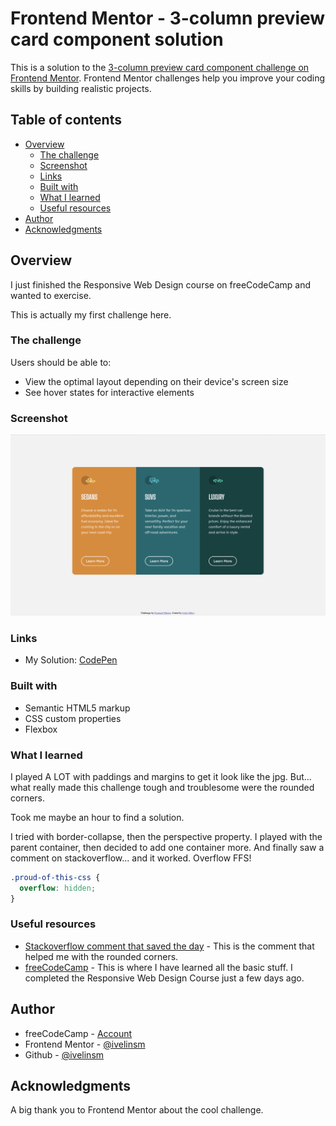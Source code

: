 # Frontend Mentor - 3-column preview card component solution

This is a solution to the [3-column preview card component challenge on Frontend Mentor](https://www.frontendmentor.io/challenges/3column-preview-card-component-pH92eAR2-). Frontend Mentor challenges help you improve your coding skills by building realistic projects. 

## Table of contents

- [Overview](#overview)
  - [The challenge](#the-challenge)
  - [Screenshot](#screenshot)
  - [Links](#links)
  - [Built with](#built-with)
  - [What I learned](#what-i-learned)
  - [Useful resources](#useful-resources)
- [Author](#author)
- [Acknowledgments](#acknowledgments)

## Overview

I just finished the Responsive Web Design course on freeCodeCamp and wanted to exercise.

This is actually my first challenge here.

### The challenge

Users should be able to:

- View the optimal layout depending on their device's screen size
- See hover states for interactive elements

### Screenshot

![](/images/screenshot.jpg)

### Links

- My Solution: [CodePen](https://codepen.io/ivelinsm/pen/WNOXVPB)

### Built with

- Semantic HTML5 markup
- CSS custom properties
- Flexbox

### What I learned

I played A LOT with paddings and margins to get it look like the jpg. 
But... what really made this challenge tough and troublesome were the rounded corners.

Took me maybe an hour to find a solution. 

I tried with border-collapse, then the perspective property. I played with the parent container, then decided to add one container more. And finally saw a comment on stackoverflow... and it worked. Overflow FFS!

```css
.proud-of-this-css {
  overflow: hidden;
}
```

### Useful resources

- [Stackoverflow comment that saved the day](hhttps://stackoverflow.com/questions/10995294/border-radius-not-working#comment87137853_44334424) - This is the comment that helped me with the rounded corners.
- [freeCodeCamp](https://www.freecodecamp.org) - This is where I have learned all the basic stuff. I completed the Responsive Web Design Course just a few days ago.

## Author

- freeCodeCamp - [Account](https://www.freecodecamp.org/fcc927d30f9)
- Frontend Mentor - [@ivelinsm](https://www.frontendmentor.io/profile/ivelinsm)
- Github - [@ivelinsm](https://github.com/ivelinsm)

## Acknowledgments

A big thank you to Frontend Mentor about the cool challenge. 
